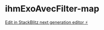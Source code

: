 # ihmExoAvecFilter-map

[Edit in StackBlitz next generation editor ⚡️](https://stackblitz.com/~/github.com/l3miage-barryibr/ihmExoAvecFilter-map)